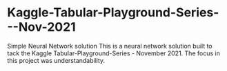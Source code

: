 # Kaggle-Tabular-Playground-Series---Nov-2021
Simple Neural Network solution
This is a neural network solution built to tack the Kaggle Tabular-Playground-Series - November 2021. The focus in this project was understandability.
